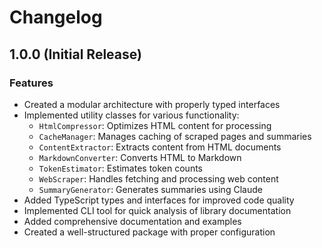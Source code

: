 # Changelog

## 1.0.0 (Initial Release)

### Features

- Created a modular architecture with properly typed interfaces
- Implemented utility classes for various functionality:
  - `HtmlCompressor`: Optimizes HTML content for processing
  - `CacheManager`: Manages caching of scraped pages and summaries
  - `ContentExtractor`: Extracts content from HTML documents
  - `MarkdownConverter`: Converts HTML to Markdown
  - `TokenEstimator`: Estimates token counts
  - `WebScraper`: Handles fetching and processing web content
  - `SummaryGenerator`: Generates summaries using Claude
- Added TypeScript types and interfaces for improved code quality
- Implemented CLI tool for quick analysis of library documentation
- Added comprehensive documentation and examples
- Created a well-structured package with proper configuration

 